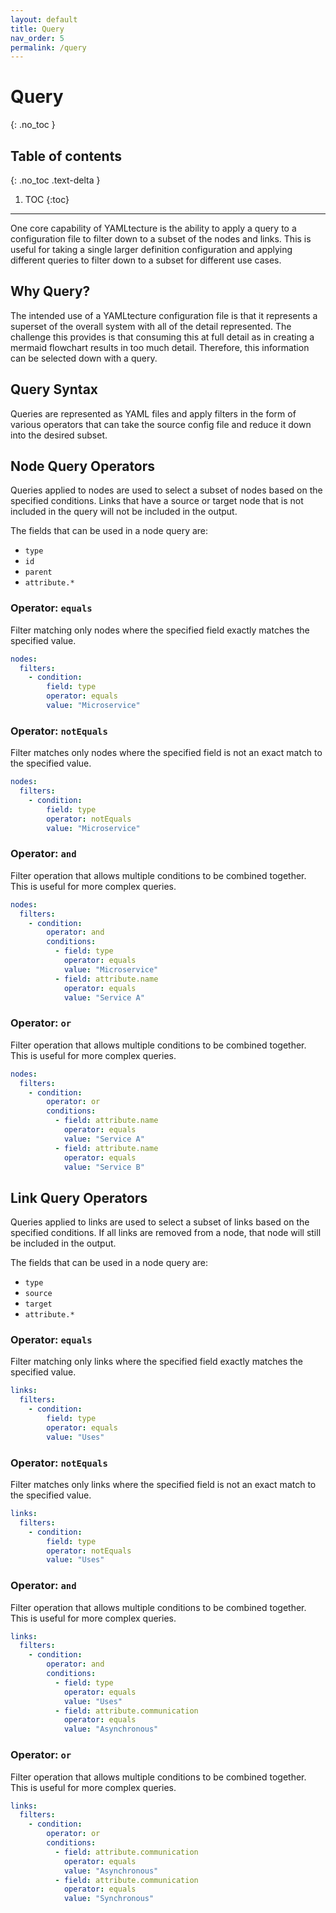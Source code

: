 ```yaml
---
layout: default
title: Query
nav_order: 5
permalink: /query
---
```


# Query
{: .no_toc }

## Table of contents
{: .no_toc .text-delta }

1. TOC
{:toc}

---

One core capability of YAMLtecture is the ability to apply a query to a configuration file to filter down to a subset of the nodes and links.  This is useful for taking a single larger definition configuration and applying different queries to filter down to a subset for different use cases.

## Why Query?

The intended use of a YAMLtecture configuration file is that it represents a superset of the overall system with all of the detail represented.  The challenge this provides is that consuming this at full detail as in creating a mermaid flowchart results in too much detail.  Therefore, this information can be selected down with a query.

## Query Syntax

Queries are represented as YAML files and apply filters in the form of various operators that can take the source config file and reduce it down into the desired subset.

## Node Query Operators

Queries applied to nodes are used to select a subset of nodes based on the specified conditions. Links that have a source or target node that is not included in the query will not be included in the output.

The fields that can be used in a node query are:

- `type`
- `id`
- `parent`
- `attribute.*`

### Operator: `equals`

Filter matching only nodes where the specified field exactly matches the specified value.

```yaml
nodes:
  filters:
    - condition:
        field: type
        operator: equals
        value: "Microservice"
```

### Operator: `notEquals`

Filter matches only nodes where the specified field is not an exact match to the specified value.

```yaml
nodes:
  filters:
    - condition:
        field: type
        operator: notEquals
        value: "Microservice"
```

### Operator: `and`

Filter operation that allows multiple conditions to be combined together.  This is useful for more complex queries.

```yaml
nodes:
  filters:
    - condition:
        operator: and
        conditions:
          - field: type
            operator: equals
            value: "Microservice"
          - field: attribute.name
            operator: equals
            value: "Service A"
```

### Operator: `or`

Filter operation that allows multiple conditions to be combined together.  This is useful for more complex queries.

```yaml
nodes:
  filters:
    - condition:
        operator: or
        conditions:
          - field: attribute.name
            operator: equals
            value: "Service A"
          - field: attribute.name
            operator: equals
            value: "Service B"
```


## Link Query Operators

Queries applied to links are used to select a subset of links based on the specified conditions. If all links are removed from a node, that node will still be included in the output.


The fields that can be used in a node query are:

- `type`
- `source`
- `target`
- `attribute.*`

### Operator: `equals`

Filter matching only links where the specified field exactly matches the specified value.

```yaml
links:
  filters:
    - condition:
        field: type
        operator: equals
        value: "Uses"
```

### Operator: `notEquals`

Filter matches only links where the specified field is not an exact match to the specified value.

```yaml
links:
  filters:
    - condition:
        field: type
        operator: notEquals
        value: "Uses"
```

### Operator: `and`

Filter operation that allows multiple conditions to be combined together.  This is useful for more complex queries.

```yaml
links:
  filters:
    - condition:
        operator: and
        conditions:
          - field: type
            operator: equals
            value: "Uses"
          - field: attribute.communication
            operator: equals
            value: "Asynchronous"
```

### Operator: `or`

Filter operation that allows multiple conditions to be combined together.  This is useful for more complex queries.

```yaml
links:
  filters:
    - condition:
        operator: or
        conditions:
          - field: attribute.communication
            operator: equals
            value: "Asynchronous"
          - field: attribute.communication
            operator: equals
            value: "Synchronous"
```